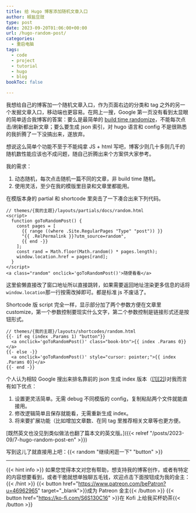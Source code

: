 ```yaml
---
title: 给 Hugo 博客添加随机文章入口
author: 椒盐豆豉
type: post
date: 2023-09-20T01:06:00+00:00
url: /hugo-random-post/
categories:
  - 重启电脑
tags:
  - code
  - project
  - tutorial
  - hugo 
  - blog
bookToc: false

---
```


我想给自己的博客加一个随机文章入口，作为页面右边的分类和 tag 之外的另一个发掘文章入口，移动端也更容易。在网上一搜，Google 第一页没有看到太显眼的简单适合我博客的答案：要么是最简单的 [build time randomize](https://geekthis.net/post/hugo-random-numbers/)，不能每次点击/刷新都出新文章；要么要生成 json 索引，对 hugo 语言和 config 不是很熟悉的我折腾了一下没搞出来，遂放弃。

想说这么简单个功能不至于不能纯拿 JS + html 写吧，博客少则几十多则几千的随机数性能应该也不成问题，随自己折腾出来个方案供大家参考。

<!--more-->

我的需求：
1. 动态随机，每次点击随机一篇不同的文章，非 build time 随机。
2. 使用灵活，至少在我的模版里目录和文章里都能用。

在模版本身的 partial 和 shortcode 里突击了一下凑合出来下列代码。

```
// themes/{我的主题}/layouts/partials/docs/random.html
<script>
  function goToRandomPost() {
    const pages = [
      {{ range ((where .Site.RegularPages "Type" "post")) }}
      "{{ .RelPermalink }}?utm_source=random",
      {{ end -}}
    ];
    const rand = Math.floor(Math.random() * pages.length);
    window.location.href = pages[rand];
  }
</script>
<a class="random" onclick='goToRandomPost()'>随便看看</a>
```
这里偷懒直接改了窗口地址所以直接跳转，如果需要返回地址渲染更多信息的话将`window.location`那一行按需改掉即可。都是标准 js 不废话了。

Shortcode 版 script 完全一样，显示部分加了两个参数方便在文章里 customize，第一个参数控制要现实什么文字，第二个参数控制是链接形式还是按钮形式。

```
// themes/{我的主题}/layouts/shortcodes/random.html
{{- if eq (index .Params 1) "button"}}
  <a onclick='goToRandomPost()' class="book-btn">{{ index .Params 0}}</a>
{{- else -}}
  <a onclick='goToRandomPost()' style="cursor: pointer;">{{ index .Params 0}}</a>
{{- end -}}
```

个人认为相较 Google 搜出来排名靠前的 json 生成 index 版本（[[1]](https://discourse.gohugo.io/t/how-to-get-a-random-post-link/28957)[[2]](https://kevinquinn.fun/blog/add-a-random-page-button-to-hugo-site/))对我而言有如下优点：
1. 设置更灵活简单。无需 debug 不同模版的 config，复制粘贴两个文件就能直接用。
2. 修改逻辑简单且保存就能看，无需重新生成 index。
3. 将来要扩展功能（比如增加文章数、在同 tag 里推荐相关文章等也更方便。

[既然英文也没见到类似做法也翻了篇本文的英文版。]({{< relref "/posts/2023-09/7-hugo-random-post-en" >}})

写到这儿了就直接用上吧：{{< random "继续闲逛一下" "button" >}}

---
{{< hint info >}}
如果您觉得本文对您有帮助，想支持我的博客创作，或者有特定的内容想要看到，或者干脆就想单独聊五毛钱，欢迎点击下面按钮成为我的金主：
{{< /hint >}}
{{< button href="https://www.patreon.com/bePatron?u=46962965" target="_blank">}}成为 Patreon 金主{{< /button >}}
{{< button href="https://ko-fi.com/S6S130C16" >}}在 Kofi 上给我买杯奶茶{{< /button >}}
